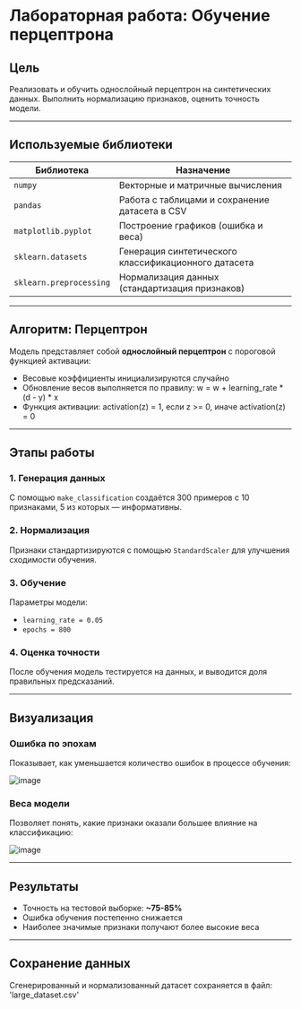 # Лабораторная работа: Обучение перцептрона 

## Цель

Реализовать и обучить однослойный перцептрон на синтетических данных. Выполнить нормализацию признаков, оценить точность модели.

---

## Используемые библиотеки

| Библиотека         | Назначение                                                         |
|--------------------|--------------------------------------------------------------------|
| `numpy`            | Векторные и матричные вычисления                                   |
| `pandas`           | Работа с таблицами и сохранение датасета в CSV                    |
| `matplotlib.pyplot`| Построение графиков (ошибка и веса)                               |
| `sklearn.datasets` | Генерация синтетического классификационного датасета              |
| `sklearn.preprocessing` | Нормализация данных (стандартизация признаков)            |

---

## Алгоритм: Перцептрон

Модель представляет собой **однослойный перцептрон** с пороговой функцией активации:

- Весовые коэффициенты инициализируются случайно
- Обновление весов выполняется по правилу: w = w + learning_rate * (d - y) * x
- Функция активации: activation(z) = 1, если z >= 0, иначе activation(z) = 0

  
---

## Этапы работы

### 1. Генерация данных

С помощью `make_classification` создаётся 300 примеров с 10 признаками, 5 из которых — информативны.

### 2. Нормализация

Признаки стандартизируются с помощью `StandardScaler` для улучшения сходимости обучения.

### 3. Обучение

Параметры модели:
- `learning_rate = 0.05`
- `epochs = 800`

### 4. Оценка точности

После обучения модель тестируется на данных, и выводится доля правильных предсказаний.

---

## Визуализация

### Ошибка по эпохам

Показывает, как уменьшается количество ошибок в процессе обучения:

![image](https://github.com/user-attachments/assets/2763da0e-50a8-42c5-82cb-359d50aad796)


### Веса модели

Позволяет понять, какие признаки оказали большее влияние на классификацию:

![image](https://github.com/user-attachments/assets/b827f455-f729-4939-98a2-86827c91a16c)


---

## Результаты

- Точность на тестовой выборке: **~75-85%**
- Ошибка обучения постепенно снижается
- Наиболее значимые признаки получают более высокие веса

---

## Сохранение данных

Сгенерированный и нормализованный датасет сохраняется в файл: 'large_dataset.csv'


